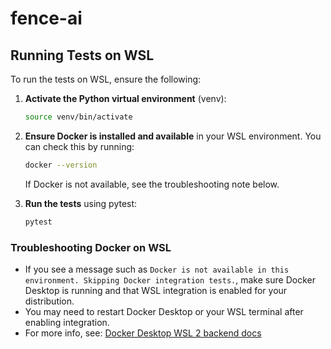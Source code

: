 # fence-ai

## Running Tests on WSL

To run the tests on WSL, ensure the following:

1. **Activate the Python virtual environment** (venv):

    ```sh
    source venv/bin/activate
    ```

2. **Ensure Docker is installed and available** in your WSL environment. You can check this by running:

    ```sh
    docker --version
    ```

   If Docker is not available, see the troubleshooting note below.

3. **Run the tests** using pytest:

    ```sh
    pytest
    ```

### Troubleshooting Docker on WSL

- If you see a message such as `Docker is not available in this environment. Skipping Docker integration tests.`, make sure Docker Desktop is running and that WSL integration is enabled for your distribution.
- You may need to restart Docker Desktop or your WSL terminal after enabling integration.
- For more info, see: [Docker Desktop WSL 2 backend docs](https://docs.docker.com/desktop/wsl/)